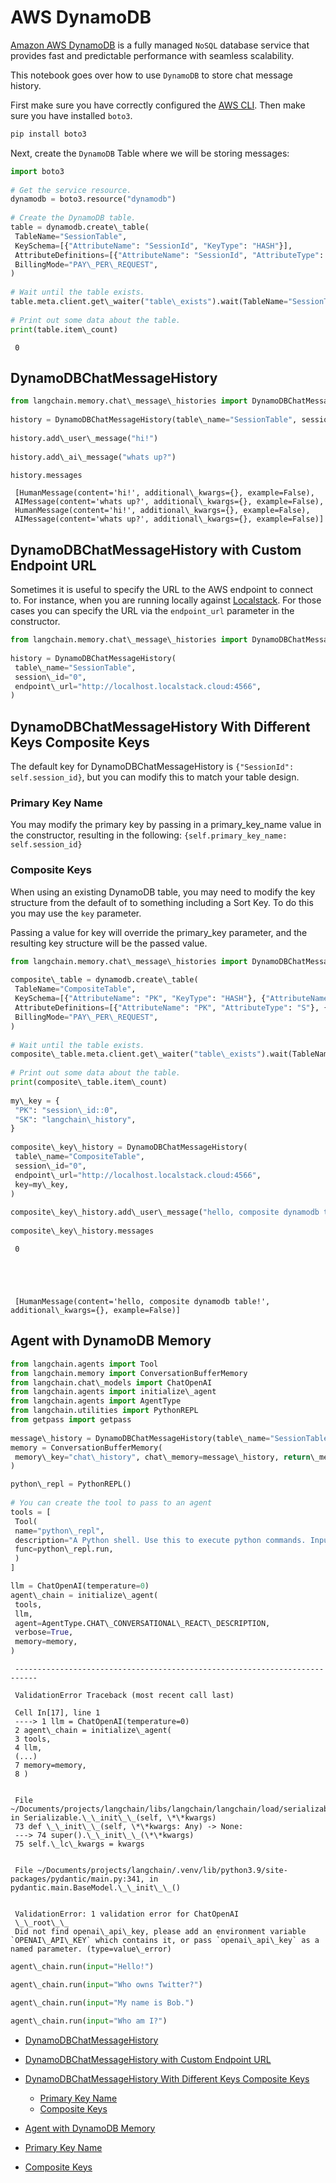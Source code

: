 # AWS DynamoDB

[Amazon AWS DynamoDB](https://awscli.amazonaws.com/v2/documentation/api/latest/reference/dynamodb/index.html) is a fully managed `NoSQL` database service that provides fast and predictable performance with seamless scalability.

This notebook goes over how to use `DynamoDB` to store chat message history.

First make sure you have correctly configured the [AWS CLI](https://docs.aws.amazon.com/cli/latest/userguide/cli-chap-configure.html). Then make sure you have installed `boto3`.

```bash
pip install boto3  

```

Next, create the `DynamoDB` Table where we will be storing messages:

```python
import boto3  
  
# Get the service resource.  
dynamodb = boto3.resource("dynamodb")  
  
# Create the DynamoDB table.  
table = dynamodb.create\_table(  
 TableName="SessionTable",  
 KeySchema=[{"AttributeName": "SessionId", "KeyType": "HASH"}],  
 AttributeDefinitions=[{"AttributeName": "SessionId", "AttributeType": "S"}],  
 BillingMode="PAY\_PER\_REQUEST",  
)  
  
# Wait until the table exists.  
table.meta.client.get\_waiter("table\_exists").wait(TableName="SessionTable")  
  
# Print out some data about the table.  
print(table.item\_count)  

```

```text
 0  

```

## DynamoDBChatMessageHistory[​](#dynamodbchatmessagehistory "Direct link to DynamoDBChatMessageHistory")

```python
from langchain.memory.chat\_message\_histories import DynamoDBChatMessageHistory  
  
history = DynamoDBChatMessageHistory(table\_name="SessionTable", session\_id="0")  
  
history.add\_user\_message("hi!")  
  
history.add\_ai\_message("whats up?")  

```

```python
history.messages  

```

```text
 [HumanMessage(content='hi!', additional\_kwargs={}, example=False),  
 AIMessage(content='whats up?', additional\_kwargs={}, example=False),  
 HumanMessage(content='hi!', additional\_kwargs={}, example=False),  
 AIMessage(content='whats up?', additional\_kwargs={}, example=False)]  

```

## DynamoDBChatMessageHistory with Custom Endpoint URL[​](#dynamodbchatmessagehistory-with-custom-endpoint-url "Direct link to DynamoDBChatMessageHistory with Custom Endpoint URL")

Sometimes it is useful to specify the URL to the AWS endpoint to connect to. For instance, when you are running locally against [Localstack](https://localstack.cloud/). For those cases you can specify the URL via the `endpoint_url` parameter in the constructor.

```python
from langchain.memory.chat\_message\_histories import DynamoDBChatMessageHistory  
  
history = DynamoDBChatMessageHistory(  
 table\_name="SessionTable",  
 session\_id="0",  
 endpoint\_url="http://localhost.localstack.cloud:4566",  
)  

```

## DynamoDBChatMessageHistory With Different Keys Composite Keys[​](#dynamodbchatmessagehistory-with-different-keys-composite-keys "Direct link to DynamoDBChatMessageHistory With Different Keys Composite Keys")

The default key for DynamoDBChatMessageHistory is `{"SessionId": self.session_id}`, but you can modify this to match your table design.

### Primary Key Name[​](#primary-key-name "Direct link to Primary Key Name")

You may modify the primary key by passing in a primary_key_name value in the constructor, resulting in the following:
`{self.primary_key_name: self.session_id}`

### Composite Keys[​](#composite-keys "Direct link to Composite Keys")

When using an existing DynamoDB table, you may need to modify the key structure from the default of to something including a Sort Key. To do this you may use the `key` parameter.

Passing a value for key will override the primary_key parameter, and the resulting key structure will be the passed value.

```python
from langchain.memory.chat\_message\_histories import DynamoDBChatMessageHistory  
  
composite\_table = dynamodb.create\_table(  
 TableName="CompositeTable",  
 KeySchema=[{"AttributeName": "PK", "KeyType": "HASH"}, {"AttributeName": "SK", "KeyType": "RANGE"}],  
 AttributeDefinitions=[{"AttributeName": "PK", "AttributeType": "S"}, {"AttributeName": "SK", "AttributeType": "S"}],  
 BillingMode="PAY\_PER\_REQUEST",  
)  
  
# Wait until the table exists.  
composite\_table.meta.client.get\_waiter("table\_exists").wait(TableName="CompositeTable")  
  
# Print out some data about the table.  
print(composite\_table.item\_count)  
  
my\_key = {  
 "PK": "session\_id::0",  
 "SK": "langchain\_history",  
}  
  
composite\_key\_history = DynamoDBChatMessageHistory(  
 table\_name="CompositeTable",  
 session\_id="0",  
 endpoint\_url="http://localhost.localstack.cloud:4566",  
 key=my\_key,  
)  
  
composite\_key\_history.add\_user\_message("hello, composite dynamodb table!")  
  
composite\_key\_history.messages  

```

```text
 0  
  
  
  
  
  
 [HumanMessage(content='hello, composite dynamodb table!', additional\_kwargs={}, example=False)]  

```

## Agent with DynamoDB Memory[​](#agent-with-dynamodb-memory "Direct link to Agent with DynamoDB Memory")

```python
from langchain.agents import Tool  
from langchain.memory import ConversationBufferMemory  
from langchain.chat\_models import ChatOpenAI  
from langchain.agents import initialize\_agent  
from langchain.agents import AgentType  
from langchain.utilities import PythonREPL  
from getpass import getpass  
  
message\_history = DynamoDBChatMessageHistory(table\_name="SessionTable", session\_id="1")  
memory = ConversationBufferMemory(  
 memory\_key="chat\_history", chat\_memory=message\_history, return\_messages=True  
)  

```

```python
python\_repl = PythonREPL()  
  
# You can create the tool to pass to an agent  
tools = [  
 Tool(  
 name="python\_repl",  
 description="A Python shell. Use this to execute python commands. Input should be a valid python command. If you want to see the output of a value, you should print it out with `print(...)`.",  
 func=python\_repl.run,  
 )  
]  

```

```python
llm = ChatOpenAI(temperature=0)  
agent\_chain = initialize\_agent(  
 tools,  
 llm,  
 agent=AgentType.CHAT\_CONVERSATIONAL\_REACT\_DESCRIPTION,  
 verbose=True,  
 memory=memory,  
)  

```

```text
 ---------------------------------------------------------------------------  
  
 ValidationError Traceback (most recent call last)  
  
 Cell In[17], line 1  
 ----> 1 llm = ChatOpenAI(temperature=0)  
 2 agent\_chain = initialize\_agent(  
 3 tools,  
 4 llm,  
 (...)  
 7 memory=memory,  
 8 )  
  
  
 File ~/Documents/projects/langchain/libs/langchain/langchain/load/serializable.py:74, in Serializable.\_\_init\_\_(self, \*\*kwargs)  
 73 def \_\_init\_\_(self, \*\*kwargs: Any) -> None:  
 ---> 74 super().\_\_init\_\_(\*\*kwargs)  
 75 self.\_lc\_kwargs = kwargs  
  
  
 File ~/Documents/projects/langchain/.venv/lib/python3.9/site-packages/pydantic/main.py:341, in pydantic.main.BaseModel.\_\_init\_\_()  
  
  
 ValidationError: 1 validation error for ChatOpenAI  
 \_\_root\_\_  
 Did not find openai\_api\_key, please add an environment variable `OPENAI\_API\_KEY` which contains it, or pass `openai\_api\_key` as a named parameter. (type=value\_error)  

```

```python
agent\_chain.run(input="Hello!")  

```

```python
agent\_chain.run(input="Who owns Twitter?")  

```

```python
agent\_chain.run(input="My name is Bob.")  

```

```python
agent\_chain.run(input="Who am I?")  

```

- [DynamoDBChatMessageHistory](#dynamodbchatmessagehistory)

- [DynamoDBChatMessageHistory with Custom Endpoint URL](#dynamodbchatmessagehistory-with-custom-endpoint-url)

- [DynamoDBChatMessageHistory With Different Keys Composite Keys](#dynamodbchatmessagehistory-with-different-keys-composite-keys)

  - [Primary Key Name](#primary-key-name)
  - [Composite Keys](#composite-keys)

- [Agent with DynamoDB Memory](#agent-with-dynamodb-memory)

- [Primary Key Name](#primary-key-name)

- [Composite Keys](#composite-keys)
